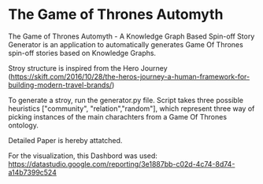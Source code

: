 # The Game of Thrones Automyth 
The Game of Thrones Automyth - A Knowledge Graph Based Spin-off Story Generator is an application to automatically generates Game Of Thrones spin-off stories based on Knowledge Graphs.

Stroy structure is inspired from the Hero Journey (https://skift.com/2016/10/28/the-heros-journey-a-human-framework-for-building-modern-travel-brands/)

To generate a stroy, run the generator.py file. 
Script takes three possible heuristics ["community", "relation","random"], which represent three way of picking instances of the main charachters from a Game Of Thrones ontology. 

Detailed Paper is hereby attatched.

For the visualization, this Dashbord was used: https://datastudio.google.com/reporting/3e1887bb-c02d-4c74-8d74-a14b7399c524
